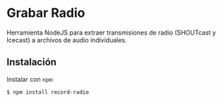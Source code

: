 # Grabar Radio
Herramienta NodeJS para extraer transmisiones de radio (SHOUTcast y Icecast) a archivos de audio individuales.

## Instalación

Instalar con `npm`:

``` bash
$ npm install record-radio
```